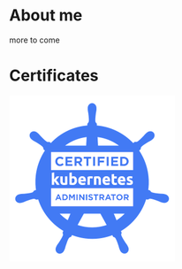 # About me

more to come

# Certificates

[![BadgeCKA](./images/cka_from_cncfsite__281_29_300px.png)][BadgeCKA]

<!--
**sebbrandt87/sebbrandt87** is a ✨ _special_ ✨ repository because its `README.md` (this file) appears on your GitHub profile.

Here are some ideas to get you started:

- 🔭 I’m currently working on ...
- 🌱 I’m currently learning ...
- 👯 I’m looking to collaborate on ...
- 🤔 I’m looking for help with ...
- 💬 Ask me about ...
- 📫 How to reach me: ...
- 😄 Pronouns: ...
- ⚡ Fun fact: ...
-->

[BadgeCKA]: https://www.youracclaim.com/badges/544d0db3-5764-4e88-9c29-04a702da5fd2
